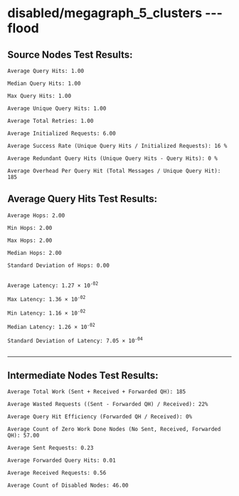 # disabled/megagraph_5_clusters --- flood
## Source Nodes Test Results:
	Average Query Hits: 1.00

	Median Query Hits: 1.00

	Max Query Hits: 1.00

	Average Unique Query Hits: 1.00

	Average Total Retries: 1.00

	Average Initialized Requests: 6.00

	Average Success Rate (Unique Query Hits / Initialized Requests): 16 %

	Average Redundant Query Hits (Unique Query Hits - Query Hits): 0 %

	Average Overhead Per Query Hit (Total Messages / Unique Query Hit): 185



## Average Query Hits Test Results:
<pre><code>Average Hops: 2.00

Min Hops: 2.00

Max Hops: 2.00

Median Hops: 2.00

Standard Deviation of Hops: 0.00


Average Latency: 1.27 × 10<sup>-02</sup>

Max Latency: 1.36 × 10<sup>-02</sup>

Min Latency: 1.16 × 10<sup>-02</sup>

Median Latency: 1.26 × 10<sup>-02</sup>

Standard Deviation of Latency: 7.05 × 10<sup>-04</sup>

</code></pre>

---------------------------------------------
## Intermediate Nodes Test Results:

	Average Total Work (Sent + Received + Forwarded QH): 185

	Average Wasted Requests ((Sent - Forwarded QH) / Received): 22%

	Average Query Hit Efficiency (Forwarded QH / Received): 0%

	Average Count of Zero Work Done Nodes (No Sent, Received, Forwarded QH): 57.00

	Average Sent Requests: 0.23

	Average Forwarded Query Hits: 0.01

	Average Received Requests: 0.56

	Average Count of Disabled Nodes: 46.00

